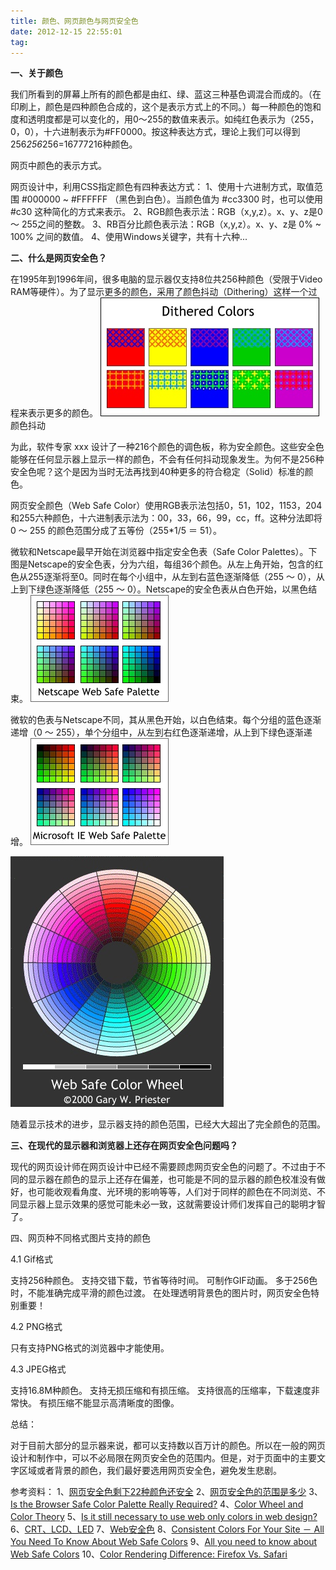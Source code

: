 ```yaml
---
title: 颜色、网页颜色与网页安全色
date: 2012-12-15 22:55:01
tag: 
---
```



**一、关于颜色**

我们所看到的屏幕上所有的颜色都是由红、绿、蓝这三种基色调混合而成的。（在印刷上，颜色是四种颜色合成的，这个是表示方式上的不同。）每一种颜色的饱和度和透明度都是可以变化的，用0～255的数值来表示。如纯红色表示为（255，0，0），十六进制表示为#FF0000。按这种表达方式，理论上我们可以得到256*256*256=16777216种颜色。

网页中颜色的表示方式。

网页设计中，利用CSS指定颜色有四种表达方式：
1、使用十六进制方式，取值范围 #000000 ~ #FFFFFF （黑色到白色）。当颜色值为 #cc3300 时，也可以使用 #c30 这种简化的方式来表示。
2、RGB颜色表示法：RGB（x,y,z）。x、y、z是0 ～ 255之间的整数。
3、RB百分比颜色表示法：RGB（x,y,z）。x、y、z是 0% ~ 100% 之间的数值。
4、使用Windows关键字，共有十六种...

**二、什么是网页安全色？**

在1995年到1996年间，很多电脑的显示器仅支持8位共256种颜色（受限于Video RAM等硬件）。为了显示更多的颜色，采用了颜色抖动（Dithering）这样一个过程来表示更多的颜色。
![](./20121215-about-colors/201212152258245002.png)
颜色抖动

为此，软件专家 xxx 设计了一种216个颜色的调色板，称为安全颜色。这些安全色能够在任何显示器上显示一样的颜色，不会有任何抖动现象发生。为何不是256种安全色呢？这个是因为当时无法再找到40种更多的符合稳定（Solid）标准的颜色。


网页安全颜色（Web Safe Color）使用RGB表示法包括0，51，102，1153，204和255六种颜色，十六进制表示法为：00，33，66，99，cc，ff。这种分法即将 0 ～ 255 的颜色范围分成了五等份（255*1/5 ＝ 51）。

微软和Netscape最早开始在浏览器中指定安全色表（Safe Color Palettes）。下图是Netscape的安全色表，分为六组，每组36个颜色。从左上角开始，包含的红色从255逐渐将至0。同时在每个小组中，从左到右蓝色逐渐降低（255 ～ 0），从上到下绿色逐渐降低（255 ～ 0）。Netscape的安全色表从白色开始，以黑色结束。
![](./20121215-about-colors/20121215225838942.png)

微软的色表与Netscape不同，其从黑色开始，以白色结束。每个分组的蓝色逐渐递增（0 ～ 255），单个分组中，从左到右红色逐渐递增，从上到下绿色逐渐递增。
![](./20121215-about-colors/201212152258475034.png)

![](./20121215-about-colors/201212152259147701.png)

随着显示技术的进步，显示器支持的颜色范围，已经大大超出了完全颜色的范围。

**三、在现代的显示器和浏览器上还存在网页安全色问题吗？**

现代的网页设计师在网页设计中已经不需要顾虑网页安全色的问题了。不过由于不同的显示器在颜色的显示上还存在偏差，也可能是不同的显示器的颜色校准没有做好，也可能收观看角度、光环境的影响等等，人们对于同样的颜色在不同浏览、不同显示器上显示效果的感觉可能未必一致，这就需要设计师们发挥自己的聪明才智了。

四、网页种不同格式图片支持的颜色

4.1 Gif格式

支持256种颜色。
支持交错下载，节省等待时间。
可制作GIF动画。
多于256色时，不能准确完成平滑的颜色过渡。
在处理透明背景色的图片时，网页安全色特别重要！

4.2 PNG格式

只有支持PNG格式的浏览器中才能使用。

4.3 JPEG格式

支持16.8M种颜色。
支持无损压缩和有损压缩。
支持很高的压缩率，下载速度非常快。
有损压缩不能显示高清晰度的图像。

总结：

对于目前大部分的显示器来说，都可以支持数以百万计的颜色。所以在一般的网页设计和制作中，可以不必局限在网页安全色的范围内。但是，对于页面中的主要文字区域或者背景的颜色，我们最好要选用网页安全色，避免发生悲剧。

参考资料：
1、[网页安全色剩下22种颜色还安全](http://tangshunlailove.blog.163.com/blog/static/275977232010225115448740/)
2、[网页安全色的范围是多少](http://www.docin.com/p-20430306.html)
3、[Is the Browser Safe Color Palette Really Required?](http://webdesign.about.com/od/color/qt/tipcolorbrsrsf.htm)
4、[Color Wheel and Color Theory](http://webdesign.about.com/cs/color/a/aacolortheory.htm)
5、[Is it still necessary to use web only colors in web design?](http://answers.yahoo.com/question/index?qid=20080114191630AAin7it)
6、[CRT、LCD、LED](http://blog.sina.com.cn/s/blog_5ef79e710100fthu.html)
7、[Web安全色](http://www.dreamdu.com/css/color_websafe/)
8、[Consistent Colors For Your Site － All You Need To Know About Web Safe Colors](http://www.htmlgoodies.com/tutorials/web_graphics/consistent-colors-for-your-site-all-you-need-to-know-about-web-safe-colors.html)
9、[All you need to know about Web Safe Colors](http://www.brighthub.com/internet/web-development/articles/125452.aspx)
10、[Color Rendering Difference: Firefox Vs. Safari](http://css-tricks.com/color-rendering-difference-firefox-vs-safari/)












